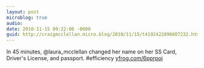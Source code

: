 ```yaml
---
layout: post
microblog: true
audio: 
date: 2010-11-15 09:22:06 -0600
guid: http://craigmcclellan.micro.blog/2010/11/15/t4192422896607232.html
---
```

In 45 minutes, @laura_mcclellan changed her name on her SS Card, Driver's License, and passport. #efficiency [yfrog.com/6pprpoj](http://yfrog.com/6pprpoj)
